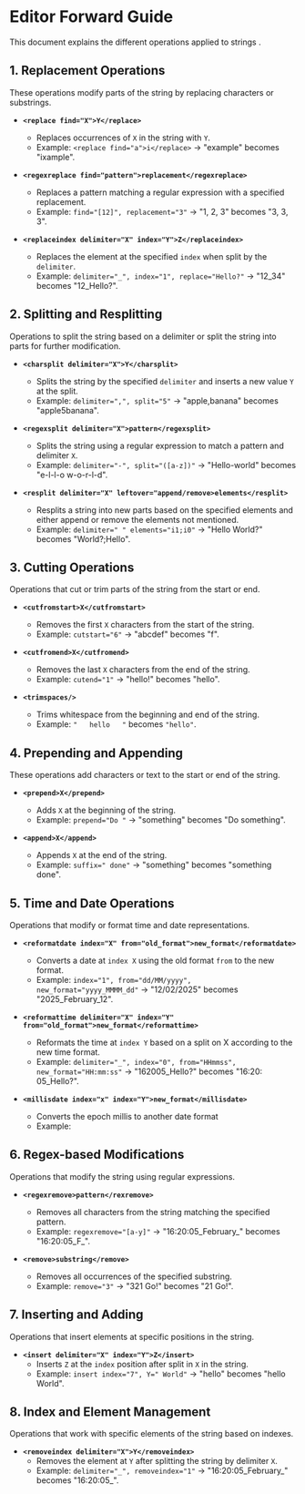 # Editor Forward Guide

This document explains the different operations applied to strings .

## 1. Replacement Operations

These operations modify parts of the string by replacing characters or substrings.

- **`<replace find="X">Y</replace>`**
    - Replaces occurrences of `X` in the string with `Y`.
    - Example: `<replace find="a">i</replace>` → "example" becomes "ixample".

- **`<regexreplace find="pattern">replacement</regexreplace>`**
    - Replaces a pattern matching a regular expression with a specified replacement.
    - Example: `find="[12]", replacement="3"` → "1, 2, 3" becomes "3, 3, 3".

- **`<replaceindex delimiter="X" index="Y">Z</replaceindex>`**
    - Replaces the element at the specified `index` when split by the `delimiter`.
    - Example: `delimiter="_", index="1", replace="Hello?"` → "12_34" becomes "12_Hello?".

## 2. Splitting and Resplitting

Operations to split the string based on a delimiter or split the string into parts for further modification.

- **`<charsplit delimiter="X">Y</charsplit>`**
    - Splits the string by the specified `delimiter` and inserts a new value `Y` at the split.
    - Example: `delimiter=",", split="5"` → "apple,banana" becomes "apple5banana".

- **`<regexsplit delimiter="X">pattern</regexsplit>`**
    - Splits the string using a regular expression to match a pattern and delimiter `X`.
    - Example: `delimiter="-", split="([a-z])"` → "Hello-world" becomes "e-l-l-o w-o-r-l-d".

- **`<resplit delimiter="X" leftover="append/remove>elements</resplit>`**
    - Resplits a string into new parts based on the specified elements and either append or remove
      the elements not mentioned.
    - Example: `delimiter=" " elements="i1;i0"` → "Hello World?" becomes "World?;Hello".

## 3. Cutting Operations

Operations that cut or trim parts of the string from the start or end.

- **`<cutfromstart>X</cutfromstart>`**
    - Removes the first `X` characters from the start of the string.
    - Example: `cutstart="6"` → "abcdef" becomes "f".

- **`<cutfromend>X</cutfromend>`**
    - Removes the last `X` characters from the end of the string.
    - Example: `cutend="1"` → "hello!" becomes "hello".

- **`<trimspaces/>`**
    - Trims whitespace from the beginning and end of the string.
    - Example: `"   hello   "` becomes `"hello"`.

## 4. Prepending and Appending

These operations add characters or text to the start or end of the string.

- **`<prepend>X</prepend>`**
    - Adds `X` at the beginning of the string.
    - Example: `prepend="Do "` → "something" becomes "Do something".

- **`<append>X</append>`**
    - Appends `X` at the end of the string.
    - Example: `suffix=" done"` → "something" becomes "something done".

## 5. Time and Date Operations

Operations that modify or format time and date representations.

- **`<reformatdate index="X" from="old_format">new_format</reformatdate>`**
    - Converts a date at `index X` using the old format `from` to the new format.
    - Example: `index="1", from="dd/MM/yyyy", new_format="yyyy_MMMM_dd"` → "12/02/2025" becomes "2025_February_12".

- **`<reformattime delimiter="X" index="Y" from="old_format">new_format</reformattime>`**
    - Reformats the time at `index Y` based on a split on X according to the new time format.
    - Example: `delimiter="_", index="0", from="HHmmss", new_format="HH:mm:ss"` → "162005_Hello?" becomes "16:20:
      05_Hello?".

- **`<millisdate index="x" index="Y">new_format</millisdate>`**
    - Converts the epoch millis to another date format
    - Example:

## 6. Regex-based Modifications

Operations that modify the string using regular expressions.

- **`<regexremove>pattern</rexremove>`**
    - Removes all characters from the string matching the specified pattern.
    - Example: `regexremove="[a-y]"` → "16:20:05_February_" becomes "16:20:05_F_".

- **`<remove>substring</remove>`**
    - Removes all occurrences of the specified substring.
    - Example: `remove="3"` → "321 Go!" becomes "21 Go!".

## 7. Inserting and Adding

Operations that insert elements at specific positions in the string.

- **`<insert delimiter="X" index="Y">Z</insert>`**
    - Inserts `Z` at the `index` position after split in `X` in the string.
    - Example: `insert index="7", Y=" World"` → "hello" becomes "hello World".

## 8. Index and Element Management

Operations that work with specific elements of the string based on indexes.

- **`<removeindex delimiter="X">Y</removeindex>`**
    - Removes the element at `Y` after splitting the string by delimiter `X`.
    - Example: `delimiter="_", removeindex="1"` → "16:20:05_February_" becomes "16:20:05_".
